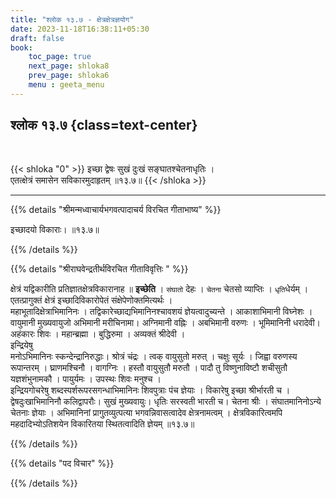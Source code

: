 ```yaml
---
title: "श्लोक १३.७ - क्षेत्रक्षेत्रज्ञयोग"
date: 2023-11-18T16:38:11+05:30
draft: false
book:
    toc_page: true
    next_page: shloka8
    prev_page: shloka6
    menu : geeta_menu
---
```




## श्लोक १३.७ {class=text-center}

<br/>

{{< shloka  "0"  >}}
इच्छा द्वेषः सुखं दुःखं सङ्घातश्चेतनाधृतिः ।  
एतत्क्षेत्रं समासेन सविकारमुदाहृतम् ॥१३.७॥
{{< /shloka >}}

---


{{% details "श्रीमन्मध्वाचार्यभगवत्पादाचर्य विरचित  गीताभाष्य" %}}

इच्छादयो विकाराः। ॥१३.७॥

{{% /details %}}



{{% details "श्रीराघवेन्द्रतीर्थविरचित गीताविवृत्तिः " %}}

क्षेत्रं यद्विकारीति प्रतिज्ञातक्षेत्रविकारानाह ॥ **इच्छेति** । 
`संघातो` देहः ।
`चेतना` चेतसो व्याप्तिः । `धृति`धेर्यम्‌ । 
एतत्प्रागुक्तं क्षेत्रं इच्छादिविकारोपेतं
संक्षेपेणोक्तमित्यर्थः ।   
महाभूतादिक्षेत्राभिमानिनः । 
तद्विकारेच्छाद्यभिमानिनश्चावशयं ज्ञेयत्वादुच्यन्ते । 
आकाशाभिमानी विघ्नेशः । वायुमानी मुख्यवायुजो 
अभिमानी मरीचिनामा। अग्निमानी वह्निः । अबभिमानी वरुणः । भूमिमानिनी
धरादेवी। अहंकारः शिवः । महान्ब्रह्मा । बुद्धिरुमा । 
अव्यक्तं श्रीदेवी ।   
इन्द्रियेषु  
मनोऽभिमानिनः स्कन्देन्द्रानिरुद्धाः। 
श्रोत्रं चंद्रः । त्वक्‌ वायुसुतो मरुत्‌ । 
चक्षुः सूर्यः । जिह्वा वरुणस्य रूपान्तरम्‌ । 
घ्राणमश्चिनौ । वागग्निः । हस्तौ वायुसुतौ
मरुतौ । पादौ तु विष्णुनाविष्टौ शचीसुतौ यज्ञशंभुनामकौ । 
पायुर्यमः । 
उपस्थः शिवः मनुश्च ।   
इन्द्रियगोचरेषु शब्दस्पर्शरूपरसगन्धाभिमानिनः शिवपुत्राः पंच
ज्ञेयाः । विकारेषु इच्छा श्रीर्भारती च । 
द्वेषदुःखाभिमानिनौ कलिद्वापरौः। 
सुखं मुख्यवायुः। धृतिः सरस्वती भारती च। चेतना श्रीः । 
संघातमानिनोऽन्ये चेतनाः
ज्ञेयाः । अभिमानिनां प्रागु्तव्युत्पत्या भगवन्निवासत्वादेव 
क्षेत्रनामत्वम्‌ ।
क्षेत्रविकारित्वमपि महदादिभ्योऽतिशयेन विकारितया स्थितत्वादिति
ज्ञेयम्‌  ॥१३.७॥

{{% /details %}}



{{% details "पद विचार" %}}


{{% /details %}}
